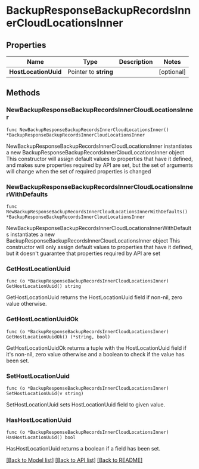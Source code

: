 # BackupResponseBackupRecordsInnerCloudLocationsInner

## Properties

Name | Type | Description | Notes
------------ | ------------- | ------------- | -------------
**HostLocationUuid** | Pointer to **string** |  | [optional] 

## Methods

### NewBackupResponseBackupRecordsInnerCloudLocationsInner

`func NewBackupResponseBackupRecordsInnerCloudLocationsInner() *BackupResponseBackupRecordsInnerCloudLocationsInner`

NewBackupResponseBackupRecordsInnerCloudLocationsInner instantiates a new BackupResponseBackupRecordsInnerCloudLocationsInner object
This constructor will assign default values to properties that have it defined,
and makes sure properties required by API are set, but the set of arguments
will change when the set of required properties is changed

### NewBackupResponseBackupRecordsInnerCloudLocationsInnerWithDefaults

`func NewBackupResponseBackupRecordsInnerCloudLocationsInnerWithDefaults() *BackupResponseBackupRecordsInnerCloudLocationsInner`

NewBackupResponseBackupRecordsInnerCloudLocationsInnerWithDefaults instantiates a new BackupResponseBackupRecordsInnerCloudLocationsInner object
This constructor will only assign default values to properties that have it defined,
but it doesn't guarantee that properties required by API are set

### GetHostLocationUuid

`func (o *BackupResponseBackupRecordsInnerCloudLocationsInner) GetHostLocationUuid() string`

GetHostLocationUuid returns the HostLocationUuid field if non-nil, zero value otherwise.

### GetHostLocationUuidOk

`func (o *BackupResponseBackupRecordsInnerCloudLocationsInner) GetHostLocationUuidOk() (*string, bool)`

GetHostLocationUuidOk returns a tuple with the HostLocationUuid field if it's non-nil, zero value otherwise
and a boolean to check if the value has been set.

### SetHostLocationUuid

`func (o *BackupResponseBackupRecordsInnerCloudLocationsInner) SetHostLocationUuid(v string)`

SetHostLocationUuid sets HostLocationUuid field to given value.

### HasHostLocationUuid

`func (o *BackupResponseBackupRecordsInnerCloudLocationsInner) HasHostLocationUuid() bool`

HasHostLocationUuid returns a boolean if a field has been set.


[[Back to Model list]](../README.md#documentation-for-models) [[Back to API list]](../README.md#documentation-for-api-endpoints) [[Back to README]](../README.md)


